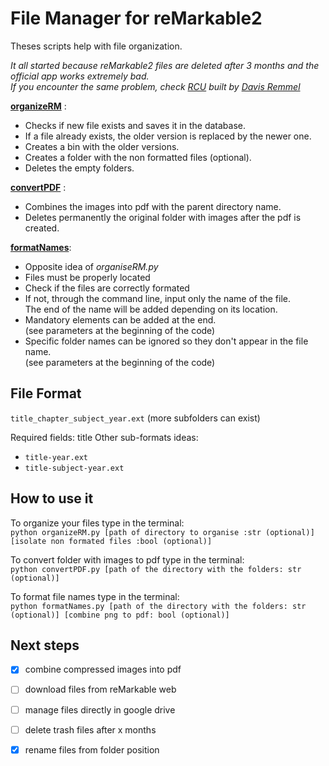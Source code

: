 # File Manager for reMarkable2

Theses scripts help with file organization.  

*It all started because reMarkable2 files are deleted after 3 months and the official app works extremely bad.  
If you encounter the same problem, check [RCU](http://www.davisr.me/projects/rcu/) built by [Davis Remmel](http://www.davisr.me)*

[**organizeRM**](code/organizeRM.py) :

- Checks if new file exists and saves it in the database.
- If a file already exists, the older version is replaced by the newer one.
- Creates a bin with the older versions.
- Creates a folder with the non formatted files (optional).
- Deletes the empty folders.  

[**convertPDF**](code/convertPDF.py) :

- Combines the images into pdf with the parent directory name.
- Deletes permanently the original folder with images after the pdf is created.

[**formatNames**](code/formatNames.py):

- Opposite idea of *organiseRM.py*
- Files must be properly located
- Check if the files are correctly formated
- If not, through the command line, input only the name of the file.  
The end of the name will be added depending on its location.
- Mandatory elements can be added at the end.  
(see parameters at the beginning of the code)
- Specific folder names can be ignored so they don't appear in the file name.  
(see parameters at the beginning of the code)


## File Format

`title_chapter_subject_year.ext` (more subfolders can exist)

Required fields: title
Other sub-formats ideas:
- `title-year.ext`
- `title-subject-year.ext`

## How to use it
To organize your files type in the terminal:  
`python organizeRM.py [path of directory to organise :str (optional)] [isolate non formated files :bool (optional)]`  

To convert folder with images to pdf type in the terminal:  
`python convertPDF.py [path of the directory with the folders: str (optional)]`  

To format file names type in the terminal:  
`python formatNames.py [path of the directory with the folders: str (optional)] [combine png to pdf: bool (optional)]`

## Next steps
-[x] combine compressed images into pdf  
-[ ] download files from reMarkable web  
-[ ] manage files directly in google drive  
-[ ] delete trash files after x months  
-[x] rename files from folder position  


